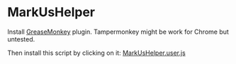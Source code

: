 # MarkUsHelper

Install [GreaseMonkey](https://www.greasespot.net/) plugin. Tampermonkey might be work for Chrome but untested.

Then install this script by clicking on it: [MarkUsHelper.user.js](https://github.com/YiwenDong98/MarkUsHelper/raw/master/MarkUsHelper.user.js)
